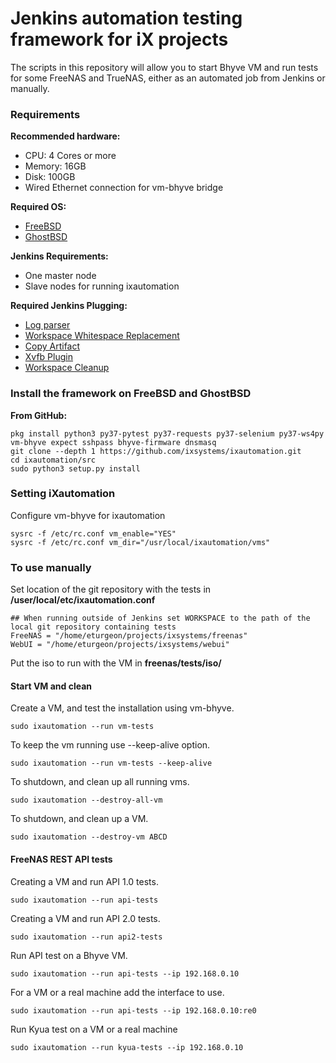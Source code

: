 Jenkins automation testing framework for iX projects
===========

The scripts in this repository will allow you to start Bhyve VM and run tests for some FreeNAS and TrueNAS, either as an automated job from Jenkins or manually.

### Requirements

**Recommended hardware:**

* CPU: 4 Cores or more
* Memory: 16GB
* Disk: 100GB
* Wired Ethernet connection for vm-bhyve bridge

**Required OS:**

* [FreeBSD](https://www.freebsd.org/where.html)
* [GhostBSD](https://www.ghostbsd.org/download)

**Jenkins Requirements:**
* One master node
* Slave nodes for running ixautomation

**Required Jenkins Plugging:**

* [Log parser](https://wiki.jenkins.io/display/JENKINS/Log+Parser+Plugin)
* [Workspace Whitespace Replacement](https://wiki.jenkins.io/display/JENKINS/Workspace+Whitespace+Replacement+Plugin)
* [Copy Artifact](https://wiki.jenkins.io/display/JENKINS/Copy+Artifact+Plugin)
* [Xvfb Plugin](https://wiki.jenkins.io/display/JENKINS/Xvfb+Plugin)
* [Workspace Cleanup](https://wiki.jenkins.io/display/JENKINS/Workspace+Cleanup+Plugin)


### Install the framework on FreeBSD and GhostBSD

**From GitHub:**

```
pkg install python3 py37-pytest py37-requests py37-selenium py37-ws4py vm-bhyve expect sshpass bhyve-firmware dnsmasq
git clone --depth 1 https://github.com/ixsystems/ixautomation.git
cd ixautomation/src
sudo python3 setup.py install
```

### Setting iXautomation

Configure vm-bhyve for ixautomation

```
sysrc -f /etc/rc.conf vm_enable="YES"
sysrc -f /etc/rc.conf vm_dir="/usr/local/ixautomation/vms"
```
### To use manually

Set location of the git repository with the tests in **/user/local/etc/ixautomation.conf**

```
## When running outside of Jenkins set WORKSPACE to the path of the local git repository containing tests
FreeNAS = "/home/eturgeon/projects/ixsystems/freenas"
WebUI = "/home/eturgeon/projects/ixsystems/webui"
```
Put the iso to run with the VM in **freenas/tests/iso/**

#### Start VM and clean
Create a VM, and test the installation using vm-bhyve.

```
sudo ixautomation --run vm-tests
```

To keep the vm running use --keep-alive option.
```
sudo ixautomation --run vm-tests --keep-alive
```

To shutdown, and clean up all running vms.
```
sudo ixautomation --destroy-all-vm
```

To shutdown, and clean up a VM.
```
sudo ixautomation --destroy-vm ABCD
```

#### FreeNAS REST API tests

Creating a VM and run API 1.0 tests.

```
sudo ixautomation --run api-tests
```

Creating a VM and run API 2.0 tests.

```
sudo ixautomation --run api2-tests
```

Run API test on a Bhyve VM.

```
sudo ixautomation --run api-tests --ip 192.168.0.10
```
For a VM or a real machine add the interface to use.

```
sudo ixautomation --run api-tests --ip 192.168.0.10:re0
```
Run Kyua test on a VM or a real machine

```
sudo ixautomation --run kyua-tests --ip 192.168.0.10
```
